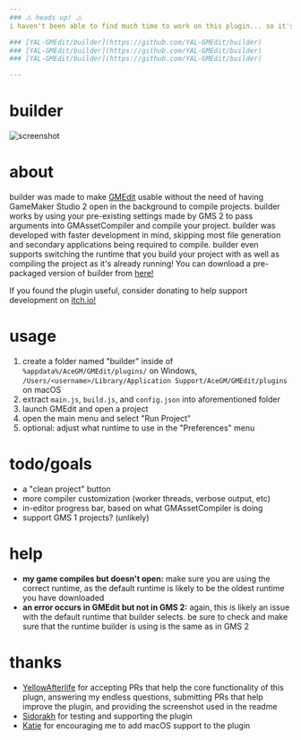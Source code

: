 ```yaml
---
### ⚠️ heads up! ⚠️
i haven't been able to find much time to work on this plugin... so it's fallen behind quite a bit. luckily, yellowafterlife made a fork of the plugin that introduces numerous improvements and bug fixes. i'd heavily suggest downloading this fork and using it over this repository.

### [YAL-GMEdit/builder](https://github.com/YAL-GMEdit/builder)
### [YAL-GMEdit/builder](https://github.com/YAL-GMEdit/builder)
### [YAL-GMEdit/builder](https://github.com/YAL-GMEdit/builder)

---
```


# builder
![screenshot](https://i.imgur.com/vBhrrvR.png)

# about
builder was made to make [GMEdit](https://yellowafterlife.itch.io/gmedit) usable without the need of having GameMaker Studio 2 open in the background to compile projects. builder works by using your pre-existing settings made by GMS 2 to pass arguments into GMAssetCompiler and compile your project. builder was developed with faster development in mind, skipping most file generation and secondary applications being required to compile. builder even supports switching the runtime that you build your project with as well as compiling the project as it's already running! You can download a pre-packaged version of builder from [here!](https://github.com/nommiin/builder/releases)

If you found the plugin useful, consider donating to help support development on [itch.io!](https://nommiiin.itch.io/builder)

# usage
1. create a folder named "builder" inside of `%appdata%/AceGM/GMEdit/plugins/` on Windows, `/Users/<username>/Library/Application Support/AceGM/GMEdit/plugins` on macOS
2. extract `main.js`, `build.js`, and `config.json` into aforementioned folder
3. launch GMEdit and open a project
4. open the main menu and select "Run Project"
5. optional: adjust what runtime to use in the "Preferences" menu

# todo/goals
* a "clean project" button
* more compiler customization (worker threads, verbose output, etc)
* in-editor progress bar, based on what GMAssetCompiler is doing
* support GMS 1 projects? (unlikely)

# help
* **my game compiles but doesn't open:** make sure you are using the correct runtime, as the default runtime is likely to be the oldest runtime you have downloaded
* **an error occurs in GMEdit but not in GMS 2:** again, this is likely an issue with the default runtime that builder selects. be sure to check and make sure that the runtime builder is using is the same as in GMS 2

# thanks
* [YellowAfterlife](https://twitter.com/YellowAfterlife) for accepting PRs that help the core functionality of this plugn, answering my endless questions, submitting PRs that help improve the plugin, and providing the screenshot used in the readme
* [Sidorakh](https://github.com/sidorakh/) for testing and supporting the plugin
* [Katie](https://twitter.com/347online) for encouraging me to add macOS support to the plugin
